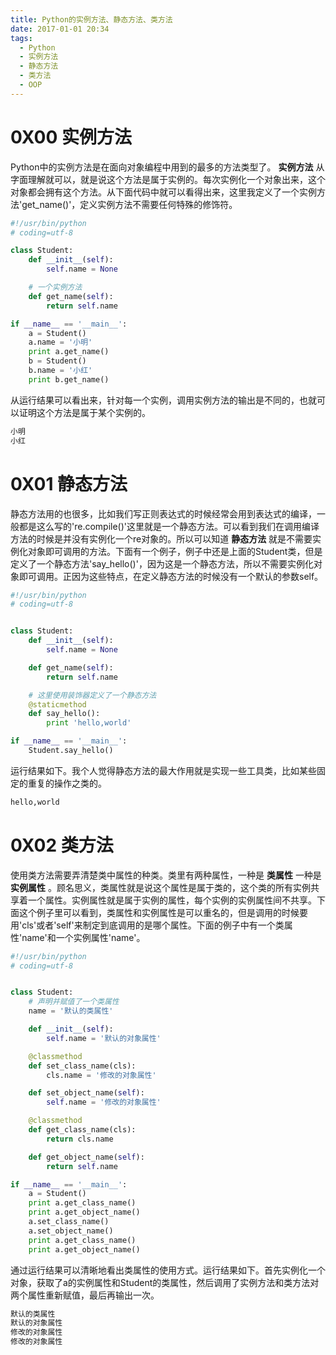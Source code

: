 ```yaml
---
title: Python的实例方法、静态方法、类方法
date: 2017-01-01 20:34
tags:
  - Python
  - 实例方法
  - 静态方法
  - 类方法
  - OOP
---
```


# 0X00 实例方法
Python中的实例方法是在面向对象编程中用到的最多的方法类型了。 **实例方法** 从字面理解就可以，就是说这个方法是属于实例的。每次实例化一个对象出来，这个对象都会拥有这个方法。从下面代码中就可以看得出来，这里我定义了一个实例方法'get_name()'，定义实例方法不需要任何特殊的修饰符。
```Python
#!/usr/bin/python
# coding=utf-8

class Student:
    def __init__(self):
        self.name = None

    # 一个实例方法
    def get_name(self):
        return self.name

if __name__ == '__main__':
    a = Student()
    a.name = '小明'
    print a.get_name()
    b = Student()
    b.name = '小红'
    print b.get_name()
```
从运行结果可以看出来，针对每一个实例，调用实例方法的输出是不同的，也就可以证明这个方法是属于某个实例的。
```bash
小明
小红
```

# 0X01 静态方法
静态方法用的也很多，比如我们写正则表达式的时候经常会用到表达式的编译，一般都是这么写的're.compile()'这里就是一个静态方法。可以看到我们在调用编译方法的时候是并没有实例化一个re对象的。所以可以知道 **静态方法** 就是不需要实例化对象即可调用的方法。下面有一个例子，例子中还是上面的Student类，但是定义了一个静态方法'say_hello()'，因为这是一个静态方法，所以不需要实例化对象即可调用。正因为这些特点，在定义静态方法的时候没有一个默认的参数self。
```Python
#!/usr/bin/python
# coding=utf-8


class Student:
    def __init__(self):
        self.name = None

    def get_name(self):
        return self.name

    # 这里使用装饰器定义了一个静态方法
    @staticmethod
    def say_hello():
        print 'hello,world'

if __name__ == '__main__':
    Student.say_hello()
```
运行结果如下。我个人觉得静态方法的最大作用就是实现一些工具类，比如某些固定的重复的操作之类的。
```bash
hello,world
```

# 0X02 类方法
使用类方法需要弄清楚类中属性的种类。类里有两种属性，一种是 **类属性** 一种是 **实例属性** 。顾名思义，类属性就是说这个属性是属于类的，这个类的所有实例共享着一个属性。实例属性就是属于实例的属性，每个实例的实例属性间不共享。下面这个例子里可以看到，类属性和实例属性是可以重名的，但是调用的时候要用'cls'或者'self'来制定到底调用的是哪个属性。下面的例子中有一个类属性'name'和一个实例属性'name'。
```python
#!/usr/bin/python
# coding=utf-8


class Student:
    # 声明并赋值了一个类属性
    name = '默认的类属性'

    def __init__(self):
        self.name = '默认的对象属性'

    @classmethod
    def set_class_name(cls):
        cls.name = '修改的对象属性'

    def set_object_name(self):
        self.name = '修改的对象属性'

    @classmethod
    def get_class_name(cls):
        return cls.name

    def get_object_name(self):
        return self.name

if __name__ == '__main__':
    a = Student()
    print a.get_class_name()
    print a.get_object_name()
    a.set_class_name()
    a.set_object_name()
    print a.get_class_name()
    print a.get_object_name()
```
通过运行结果可以清晰地看出类属性的使用方式。运行结果如下。首先实例化一个对象，获取了a的实例属性和Student的类属性，然后调用了实例方法和类方法对两个属性重新赋值，最后再输出一次。
```bash
默认的类属性
默认的对象属性
修改的对象属性
修改的对象属性
```
